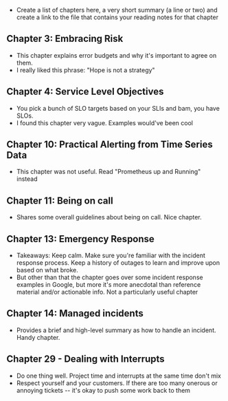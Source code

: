 - Create a list of chapters here, a very short summary (a line or two) and create a link to the file that contains your reading notes for that chapter

## Chapter 3: Embracing Risk
- This chapter explains error budgets and why it's important to agree on them.
- I really liked this phrase: "Hope is not a strategy"

## Chapter 4: Service Level Objectives
- You pick a bunch of SLO targets based on your SLIs and bam, you have SLOs.
- I found this chapter very vague. Examples would've been cool

## Chapter 10: Practical Alerting from Time Series Data
- This chapter was not useful. Read "Prometheus up and Running" instead

## Chapter 11: Being on call
- Shares some overall guidelines about being on call. Nice chapter.

## Chapter 13: Emergency Response
- Takeaways: Keep calm. Make sure you're familiar with the incident response process. Keep a history of outages to learn and improve upon based on what broke.
- But other than that the chapter goes over some incident response examples in Google, but more it's more anecdotal than reference material and/or actionable info. Not a particularly useful chapter

## Chapter 14: Managed incidents
- Provides a brief and high-level summary as how to handle an incident. Handy chapter.

## Chapter 29 - Dealing with Interrupts
- Do one thing well. Project time and interrupts at the same time don't mix
- Respect yourself and your customers. If there are too many onerous or annoying tickets -- it's okay to push some work back to them